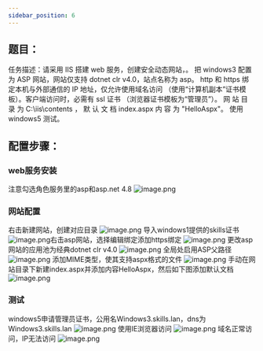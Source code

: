 ```yaml
---
sidebar_position: 6
---
```


## **题目：**
任务描述：请采用 IIS 搭建 web 服务，创建安全动态网站，。 
把 windows3 配置为 ASP 网站，网站仅支持 dotnet clr v4.0，站点名称为 asp。 
http 和 https 绑定本机与外部通信的 IP 地址，仅允许使用域名访问 （使用“计算机副本”证书模板）。客户端访问时，必需有 ssl 证书 （浏览器证书模板为“管理员”）。 
网 站 目 录 为 C:\iis\contents ， 默 认 文 档 index.aspx 内 容 为 "HelloAspx"。 
使用 windows5 测试。
## 配置步骤：
### web服务安装
注意勾选角色服务里的asp和asp.net 4.8
![image.png](https://cdn.nlark.com/yuque/0/2024/png/33622884/1714272895324-235e16fd-48ec-4d0f-b0a9-f15542b60d54.png#averageHue=%23f7f7f6&clientId=u802069df-955c-4&from=paste&height=693&id=u42a28f62&originHeight=693&originWidth=965&originalType=binary&ratio=1&rotation=0&showTitle=false&size=190401&status=done&style=none&taskId=uba4e8a59-3757-4307-9578-931ff0dcdcb&title=&width=965)
### 网站配置
右击新建网站，创建对应目录
![image.png](https://cdn.nlark.com/yuque/0/2024/png/33622884/1714273294337-eb5c7227-6bf8-4f57-a0fc-3617b29e14fd.png#averageHue=%23f3f3f3&clientId=u802069df-955c-4&from=paste&height=813&id=u250c0308&originHeight=813&originWidth=1278&originalType=binary&ratio=1&rotation=0&showTitle=false&size=130251&status=done&style=none&taskId=ued866bbf-f64e-4c76-97d2-895511299a2&title=&width=1278)
导入windows1提供的skills证书
![image.png](https://cdn.nlark.com/yuque/0/2024/png/33622884/1714274165657-7a2051b1-1b36-4e8b-8f1f-c98aebf06b1c.png#averageHue=%23faf9f9&clientId=u68b31883-7a97-4&from=paste&height=728&id=u4dc9f31a&originHeight=728&originWidth=1918&originalType=binary&ratio=1&rotation=0&showTitle=false&size=180419&status=done&style=none&taskId=uce708be2-7116-459d-822c-003e6c2503b&title=&width=1918)右击asp网站，选择编辑绑定添加https绑定
![image.png](https://cdn.nlark.com/yuque/0/2024/png/33622884/1714273994164-706a6ce2-e32c-4f13-84fc-421f24ba7e40.png#averageHue=%23f4f4f4&clientId=u68b31883-7a97-4&from=paste&height=683&id=u51f5fcaa&originHeight=683&originWidth=1714&originalType=binary&ratio=1&rotation=0&showTitle=false&size=144362&status=done&style=none&taskId=uceeb8195-1c0b-4c04-bd30-d8f986115f4&title=&width=1714)
更改asp网站的应用池为经典dotnet clr v4.0
![image.png](https://cdn.nlark.com/yuque/0/2023/png/33622884/1698241425514-7ede6f86-dcb1-45f1-8f78-2010bb140079.png#averageHue=%23f7f5f4&clientId=ue528cb3b-274c-4&from=paste&height=306&id=ucc4655e0&originHeight=344&originWidth=1367&originalType=binary&ratio=1.125&rotation=0&showTitle=false&size=153094&status=done&style=none&taskId=uaed8f15c-1fa4-44eb-acb1-800ab9c08b8&title=&width=1215.111111111111)
全局处启用ASP父路径
![image.png](https://cdn.nlark.com/yuque/0/2023/png/33622884/1698241354067-f9f66142-67d4-45a8-8ffd-f2e298359d96.png#averageHue=%23f7f7f6&clientId=ue528cb3b-274c-4&from=paste&height=452&id=u4969dbb7&originHeight=508&originWidth=1341&originalType=binary&ratio=1.125&rotation=0&showTitle=false&size=100881&status=done&style=none&taskId=ud0c47643-e09e-485e-a9b7-434f3a0a97d&title=&width=1192)
添加MIME类型，使其支持aspx格式的文件
![image.png](https://cdn.nlark.com/yuque/0/2023/png/33622884/1698242066273-4482f19d-2626-4c10-b58a-97fafbe100d1.png#averageHue=%23f7f6f5&clientId=ue528cb3b-274c-4&from=paste&height=530&id=u6f163a04&originHeight=596&originWidth=1229&originalType=binary&ratio=1.125&rotation=0&showTitle=false&size=183151&status=done&style=none&taskId=u3ec9d9fd-21bd-4f52-b4c7-3a0bc3d4e0e&title=&width=1092.4444444444443)
手动在网站目录下新建index.aspx并添加内容HelloAspx，然后如下图添加默认文档
![image.png](https://cdn.nlark.com/yuque/0/2023/png/33622884/1698242315028-f1aaac82-f01c-4fad-bdbd-2eb4ec2704c3.png#averageHue=%23faf9f8&clientId=ue528cb3b-274c-4&from=paste&height=434&id=u49c77427&originHeight=488&originWidth=1036&originalType=binary&ratio=1.125&rotation=0&showTitle=false&size=118038&status=done&style=none&taskId=ued4bcf5c-ea0c-43ef-907c-1cb7a98e5fe&title=&width=920.8888888888889)
### 测试
windows5申请管理员证书，公用名Windows3.skills.lan，dns为Windows3.skills.lan
![image.png](https://cdn.nlark.com/yuque/0/2024/png/33622884/1714221675124-61d831f7-176b-4014-9ab7-41bf53edf0f7.png#averageHue=%23faf9f8&clientId=u3c9afd38-d2fc-4&from=paste&height=604&id=u1bfd0220&originHeight=604&originWidth=1076&originalType=binary&ratio=1&rotation=0&showTitle=false&size=130233&status=done&style=none&taskId=u6fabe80e-156c-4a22-8afd-fb2764a4c20&title=&width=1076)
使用IE浏览器访问
![image.png](https://cdn.nlark.com/yuque/0/2024/png/33622884/1714273579285-b4598875-404a-4c60-ab7a-123f39847549.png#averageHue=%23f2f2f2&clientId=u802069df-955c-4&from=paste&height=585&id=u77215179&originHeight=585&originWidth=1174&originalType=binary&ratio=1&rotation=0&showTitle=false&size=36395&status=done&style=none&taskId=u9a30da11-b841-484f-848f-883bfe06a93&title=&width=1174)
域名正常访问，IP无法访问
![image.png](https://cdn.nlark.com/yuque/0/2024/png/33622884/1714273714350-1c3a821b-8b46-41af-811e-a8c2cd25242a.png#averageHue=%23f3f2f2&clientId=u802069df-955c-4&from=paste&height=587&id=u895610b0&originHeight=587&originWidth=1515&originalType=binary&ratio=1&rotation=0&showTitle=false&size=64403&status=done&style=none&taskId=u723cee68-522e-411f-b9a1-b490d358cbb&title=&width=1515)
